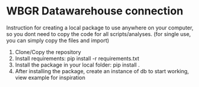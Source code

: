 # WBGR Datawarehouse connection
Instruction for creating a local package to use anywhere on your computer, so you dont need to copy the code for all scripts/analyses. 
(for single use, you can simply copy the files and import)
1. Clone/Copy the repository
1. Install requirements: pip install -r requirements.txt
2. Install the package in your local folder: pip install .    
3. After installing the package, create an instance of db to start working, view example for inspiration
